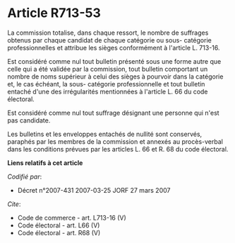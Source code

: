 # Article R713-53

La commission totalise, dans chaque ressort, le nombre de suffrages obtenus par chaque candidat de chaque catégorie ou sous-
catégorie professionnelles et attribue les sièges conformément à l'article L. 713-16. 

Est considéré comme nul tout bulletin présenté sous une forme autre que celle qui a été validée par la commission, tout
bulletin comportant un nombre de noms supérieur à celui des sièges à pourvoir dans la catégorie et, le cas échéant, la sous-
catégorie professionnelle et tout bulletin entaché d'une des irrégularités mentionnées à l'article L. 66 du code électoral. 

Est considéré comme nul tout suffrage désignant une personne qui n'est pas candidate. 

Les bulletins et les enveloppes entachés de nullité sont conservés, paraphés par les membres de la commission et annexés au
procès-verbal dans les conditions prévues par les articles L. 66 et R. 68 du code électoral.

**Liens relatifs à cet article**

_Codifié par_:

  - Décret n°2007-431 2007-03-25 JORF 27 mars 2007

_Cite_:

  - Code de commerce - art. L713-16 (V)
  - Code électoral - art. L66 (V)
  - Code électoral - art. R68 (V)
